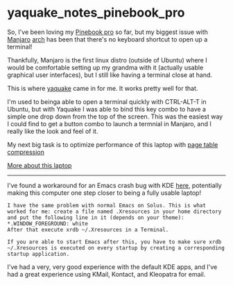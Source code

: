 # yaquake_notes_pinebook_pro

So, I've been loving my [Pinebook pro](https://www.pine64.org/pinebook-pro/) so far, but my biggest issue with [Manjaro](https://www.pine64.org/pinebook-pro/) [arch](https://www.archlinux.org/) has been that there's no keyboard shortcut to open up a terminal!

Thankfully, Manjaro is the first linux distro (outside of Ubuntu) where I would be comfortable setting up my grandma with it (actually usable graphical user interfaces), but I still like having a terminal close at hand. 

This is where [yaquake](https://wiki.archlinux.org/index.php/Yakuake) came in for me. It works pretty well for that. 

I'm used to beinga able to open a terminal quickly with CTRL-ALT-T in Ubuntu, but with Yaquake I was able to bind this key combo to have a simple one drop down from the top of the screen. This was the easiest way I could find to get a button combo to launch a termnial in Manjaro, and I really like the look and feel of it.

My next big task is to optimize performance of this laptop with [page table compression](https://haydenjames.io/pinebook-pro-my-first-impressions-and-setup-tips/)

[More about this laptop](https://youtu.be/EoIfSnFCs84)

------------------------------------------------------

I've found a workaround for an Emacs crash bug with KDE [here](https://discuss.getsol.us/d/5252-undefined-color-window-foreground-doom-emacs), potentially making this computer one step closer to being  a fully usable laptop!

```
I have the same problem with normal Emacs on Solus. This is what worked for me: create a file named .Xresources in your home directory and put the following line in it (depends on your theme): *.WINDOW_FOREGROUND: white
After that execute xrdb ~/.Xresources in a Terminal.

If you are able to start Emacs after this, you have to make sure xrdb ~/.Xresources is executed on every startup by creating a corresponding startup application.
```

I've had a very, very good experience with the default KDE apps, and I've had a great experience using KMail, Kontact, and Kleopatra for email.
